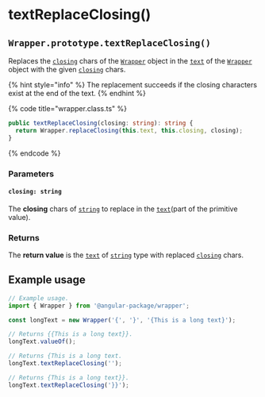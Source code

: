 # textReplaceClosing()

## `Wrapper.prototype.textReplaceClosing()`

Replaces the [`closing`](../../wrap/accessors/get-closing.md) chars of the [`Wrapper`](broken-reference) object in the [`text`](../../wrap/accessors/get-text.md) of the [`Wrapper`](broken-reference) object with the given [`closing`](textreplaceclosing.md#closing-string) chars.

{% hint style="info" %}
The replacement succeeds if the closing characters exist at the end of the text.
{% endhint %}

{% code title="wrapper.class.ts" %}
```typescript
public textReplaceClosing(closing: string): string {
  return Wrapper.replaceClosing(this.text, this.closing, closing);
}
```
{% endcode %}

### Parameters

#### `closing: string`

The **closing** chars of [`string`](https://developer.mozilla.org/en-US/docs/Web/JavaScript/Reference/Global\_Objects/String) to replace in the [`text`](../../wrap/accessors/get-text.md)(part of the primitive value).

### Returns

The **return value** is the [`text`](../../wrap/accessors/get-text.md) of [`string`](https://developer.mozilla.org/en-US/docs/Web/JavaScript/Reference/Global\_Objects/String) type with replaced [`closing`](../../wrap/accessors/get-closing.md) chars.

## Example usage

```typescript
// Example usage.
import { Wrapper } from '@angular-package/wrapper';

const longText = new Wrapper('{', '}', '{This is a long text}');

// Returns {{This is a long text}}.
longText.valueOf();

// Returns {This is a long text.
longText.textReplaceClosing('');

// Returns {This is a long text}}.
longText.textReplaceClosing('}}');
```
